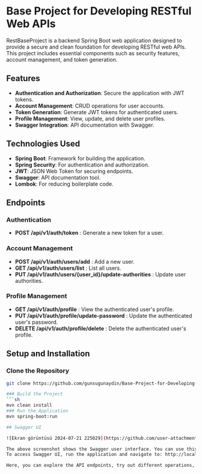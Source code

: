 # Base Project for Developing RESTful Web APIs
RestBaseProject is a backend Spring Boot web application designed to provide a secure and clean foundation for developing RESTful web APIs. This project includes essential components such as security features, account management, and token generation.

## Features
- **Authentication and Authorization**: Secure the application with JWT tokens.
- **Account Management**: CRUD operations for user accounts.
- **Token Generation**: Generate JWT tokens for authenticated users.
- **Profile Management**: View, update, and delete user profiles.
- **Swagger Integration**: API documentation with Swagger.

## Technologies Used
- **Spring Boot**: Framework for building the application.
- **Spring Security**: For authentication and authorization.
- **JWT**: JSON Web Token for securing endpoints.
- **Swagger**: API documentation tool.
- **Lombok**: For reducing boilerplate code.

## Endpoints
### Authentication
- **POST /api/v1/auth/token** : Generate a new token for a user.

### Account Management
- **POST /api/v1/auth/users/add** : Add a new user.
- **GET /api/v1/auth/users/list** : List all users.
- **PUT /api/v1/auth/users/{user_id}/update-authorities** : Update user authorities.

### Profile Management
- **GET /api/v1/auth/profile** : View the authenticated user's profile.
- **PUT /api/v1/auth/profile/update-password** : Update the authenticated user's password.
- **DELETE /api/v1/auth/profile/delete** : Delete the authenticated user's profile.

## Setup and Installation
### Clone the Repository
```sh
git clone https://github.com/gunsugunaydin/Base-Project-for-Developing-RESTful-Web-APIs.git

### Build the Project
```sh
mvn clean install
### Run the Application
mvn spring-boot:run

## Swagger UI

![Ekran görüntüsü 2024-07-21 225029](https://github.com/user-attachments/assets/6c41088a-8b28-438f-9955-ed2023039ed7)

The above screenshot shows the Swagger user interface. You can use this interface to interact with the API endpoints, view available operations, and see request/response details.
To access Swagger UI, run the application and navigate to: http://localhost:8080/swagger-ui/index.html

Here, you can explore the API endpoints, try out different operations, and view detailed API documentation. If you have any questions, issues, or feedback about this project, please feel free to reach out to me. I'll be happy to assist you!

